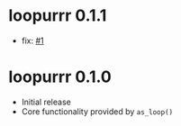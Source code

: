 # loopurrr 0.1.1

* fix: [#1](https://github.com/TimTeaFan/loopurrr/issues/1) 

# loopurrr 0.1.0

* Initial release 
* Core functionality provided by `as_loop()`

